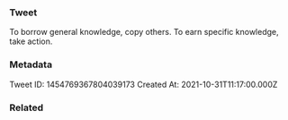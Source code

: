 ### Tweet
To borrow general knowledge, copy others.
To earn specific knowledge, take action.

### Metadata
Tweet ID: 1454769367804039173
Created At: 2021-10-31T11:17:00.000Z

### Related

